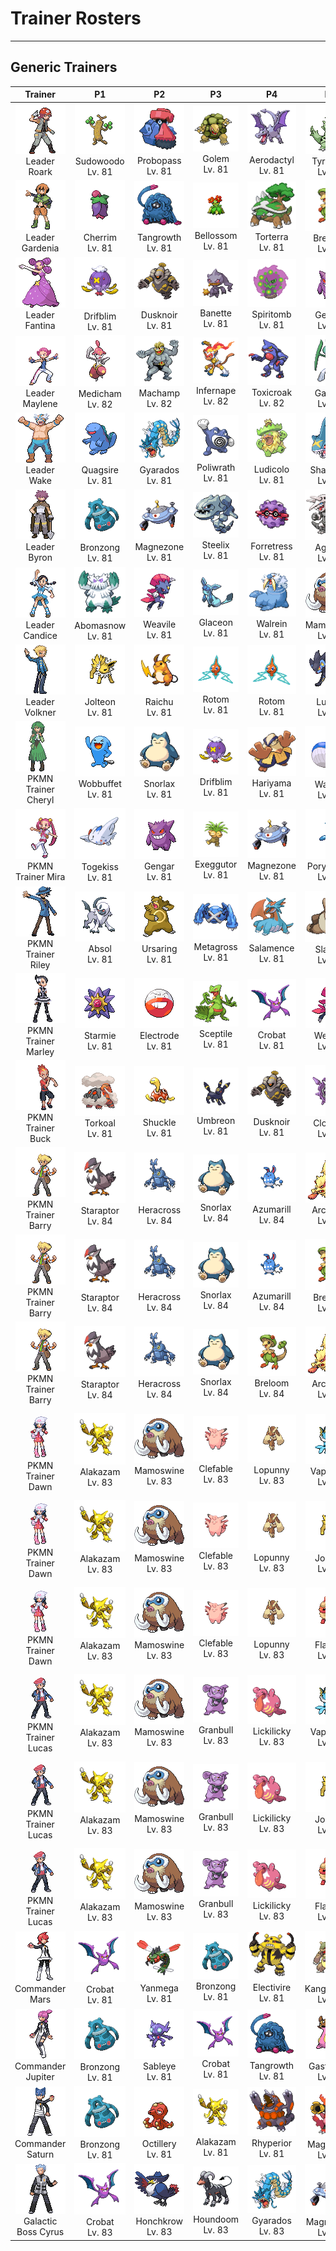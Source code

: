 # Trainer Rosters

---

## Generic Trainers

| Trainer | P1 | P2 | P3 | P4 | P5 | P6 |
|:-------:|:--:|:--:|:--:|:--:|:--:|:--:|
| ![Leader Roark](../../assets/important_trainers/roark.png)<br>Leader Roark | ![Sudowoodo](../../assets/sprites/sudowoodo/front.gif)<br>Sudowoodo<br>Lv. 81 | ![Probopass](../../assets/sprites/probopass/front.gif)<br>Probopass<br>Lv. 81 | ![Golem](../../assets/sprites/golem/front.gif)<br>Golem<br>Lv. 81 | ![Aerodactyl](../../assets/sprites/aerodactyl/front.gif)<br>Aerodactyl<br>Lv. 81 | ![Tyranitar](../../assets/sprites/tyranitar/front.gif)<br>Tyranitar<br>Lv. 81 | ![Rampardos](../../assets/sprites/rampardos/front.gif)<br>Rampardos<br>Lv. 82 |
| ![Leader Gardenia](../../assets/important_trainers/gardenia.png)<br>Leader Gardenia | ![Cherrim](../../assets/sprites/cherrim/front.gif)<br>Cherrim<br>Lv. 81 | ![Tangrowth](../../assets/sprites/tangrowth/front.gif)<br>Tangrowth<br>Lv. 81 | ![Bellossom](../../assets/sprites/bellossom/front.gif)<br>Bellossom<br>Lv. 81 | ![Torterra](../../assets/sprites/torterra/front.gif)<br>Torterra<br>Lv. 81 | ![Breloom](../../assets/sprites/breloom/front.gif)<br>Breloom<br>Lv. 81 | ![Roserade](../../assets/sprites/roserade/front.gif)<br>Roserade<br>Lv. 82 |
| ![Leader Fantina](../../assets/important_trainers/fantina.png)<br>Leader Fantina | ![Drifblim](../../assets/sprites/drifblim/front.gif)<br>Drifblim<br>Lv. 81 | ![Dusknoir](../../assets/sprites/dusknoir/front.gif)<br>Dusknoir<br>Lv. 81 | ![Banette](../../assets/sprites/banette/front.gif)<br>Banette<br>Lv. 81 | ![Spiritomb](../../assets/sprites/spiritomb/front.gif)<br>Spiritomb<br>Lv. 81 | ![Gengar](../../assets/sprites/gengar/front.gif)<br>Gengar<br>Lv. 81 | ![Mismagius](../../assets/sprites/mismagius/front.gif)<br>Mismagius<br>Lv. 82 |
| ![Leader Maylene](../../assets/important_trainers/maylene.png)<br>Leader Maylene | ![Medicham](../../assets/sprites/medicham/front.gif)<br>Medicham<br>Lv. 82 | ![Machamp](../../assets/sprites/machamp/front.gif)<br>Machamp<br>Lv. 82 | ![Infernape](../../assets/sprites/infernape/front.gif)<br>Infernape<br>Lv. 82 | ![Toxicroak](../../assets/sprites/toxicroak/front.gif)<br>Toxicroak<br>Lv. 82 | ![Gallade](../../assets/sprites/gallade/front.gif)<br>Gallade<br>Lv. 82 | ![Lucario](../../assets/sprites/lucario/front.gif)<br>Lucario<br>Lv. 83 |
| ![Leader Wake](../../assets/important_trainers/wake.png)<br>Leader Wake | ![Quagsire](../../assets/sprites/quagsire/front.gif)<br>Quagsire<br>Lv. 81 | ![Gyarados](../../assets/sprites/gyarados/front.gif)<br>Gyarados<br>Lv. 81 | ![Poliwrath](../../assets/sprites/poliwrath/front.gif)<br>Poliwrath<br>Lv. 81 | ![Ludicolo](../../assets/sprites/ludicolo/front.gif)<br>Ludicolo<br>Lv. 81 | ![Sharpedo](../../assets/sprites/sharpedo/front.gif)<br>Sharpedo<br>Lv. 81 | ![Floatzel](../../assets/sprites/floatzel/front.gif)<br>Floatzel<br>Lv. 82 |
| ![Leader Byron](../../assets/important_trainers/byron.png)<br>Leader Byron | ![Bronzong](../../assets/sprites/bronzong/front.gif)<br>Bronzong<br>Lv. 81 | ![Magnezone](../../assets/sprites/magnezone/front.gif)<br>Magnezone<br>Lv. 81 | ![Steelix](../../assets/sprites/steelix/front.gif)<br>Steelix<br>Lv. 81 | ![Forretress](../../assets/sprites/forretress/front.gif)<br>Forretress<br>Lv. 81 | ![Aggron](../../assets/sprites/aggron/front.gif)<br>Aggron<br>Lv. 81 | ![Bastiodon](../../assets/sprites/bastiodon/front.gif)<br>Bastiodon<br>Lv. 82 |
| ![Leader Candice](../../assets/important_trainers/candice.png)<br>Leader Candice | ![Abomasnow](../../assets/sprites/abomasnow/front.gif)<br>Abomasnow<br>Lv. 81 | ![Weavile](../../assets/sprites/weavile/front.gif)<br>Weavile<br>Lv. 81 | ![Glaceon](../../assets/sprites/glaceon/front.gif)<br>Glaceon<br>Lv. 81 | ![Walrein](../../assets/sprites/walrein/front.gif)<br>Walrein<br>Lv. 81 | ![Mamoswine](../../assets/sprites/mamoswine/front.gif)<br>Mamoswine<br>Lv. 81 | ![Froslass](../../assets/sprites/froslass/front.gif)<br>Froslass<br>Lv. 82 |
| ![Leader Volkner](../../assets/important_trainers/volkner.png)<br>Leader Volkner | ![Jolteon](../../assets/sprites/jolteon/front.gif)<br>Jolteon<br>Lv. 81 | ![Raichu](../../assets/sprites/raichu/front.gif)<br>Raichu<br>Lv. 81 | ![Rotom](../../assets/sprites/rotom/front.gif)<br>Rotom<br>Lv. 81 | ![Rotom](../../assets/sprites/rotom/front.gif)<br>Rotom<br>Lv. 81 | ![Luxray](../../assets/sprites/luxray/front.gif)<br>Luxray<br>Lv. 81 | ![Electivire](../../assets/sprites/electivire/front.gif)<br>Electivire<br>Lv. 82 |
| ![PKMN Trainer Cheryl](../../assets/important_trainers/cheryl.png)<br>PKMN Trainer Cheryl | ![Wobbuffet](../../assets/sprites/wobbuffet/front.gif)<br>Wobbuffet<br>Lv. 81 | ![Snorlax](../../assets/sprites/snorlax/front.gif)<br>Snorlax<br>Lv. 81 | ![Drifblim](../../assets/sprites/drifblim/front.gif)<br>Drifblim<br>Lv. 81 | ![Hariyama](../../assets/sprites/hariyama/front.gif)<br>Hariyama<br>Lv. 81 | ![Wailord](../../assets/sprites/wailord/front.gif)<br>Wailord<br>Lv. 81 | ![Blissey](../../assets/sprites/blissey/front.gif)<br>Blissey<br>Lv. 82 |
| ![PKMN Trainer Mira](../../assets/important_trainers/mira.png)<br>PKMN Trainer Mira | ![Togekiss](../../assets/sprites/togekiss/front.gif)<br>Togekiss<br>Lv. 81 | ![Gengar](../../assets/sprites/gengar/front.gif)<br>Gengar<br>Lv. 81 | ![Exeggutor](../../assets/sprites/exeggutor/front.gif)<br>Exeggutor<br>Lv. 81 | ![Magnezone](../../assets/sprites/magnezone/front.gif)<br>Magnezone<br>Lv. 81 | ![Porygon-Z](../../assets/sprites/porygon-z/front.gif)<br>Porygon-Z<br>Lv. 81 | ![Alakazam](../../assets/sprites/alakazam/front.gif)<br>Alakazam<br>Lv. 82 |
| ![PKMN Trainer Riley](../../assets/important_trainers/riley.png)<br>PKMN Trainer Riley | ![Absol](../../assets/sprites/absol/front.gif)<br>Absol<br>Lv. 81 | ![Ursaring](../../assets/sprites/ursaring/front.gif)<br>Ursaring<br>Lv. 81 | ![Metagross](../../assets/sprites/metagross/front.gif)<br>Metagross<br>Lv. 81 | ![Salamence](../../assets/sprites/salamence/front.gif)<br>Salamence<br>Lv. 81 | ![Slaking](../../assets/sprites/slaking/front.gif)<br>Slaking<br>Lv. 81 | ![Lucario](../../assets/sprites/lucario/front.gif)<br>Lucario<br>Lv. 82 |
| ![PKMN Trainer Marley](../../assets/important_trainers/marley.png)<br>PKMN Trainer Marley | ![Starmie](../../assets/sprites/starmie/front.gif)<br>Starmie<br>Lv. 81 | ![Electrode](../../assets/sprites/electrode/front.gif)<br>Electrode<br>Lv. 81 | ![Sceptile](../../assets/sprites/sceptile/front.gif)<br>Sceptile<br>Lv. 81 | ![Crobat](../../assets/sprites/crobat/front.gif)<br>Crobat<br>Lv. 81 | ![Weavile](../../assets/sprites/weavile/front.gif)<br>Weavile<br>Lv. 81 | ![Arcanine](../../assets/sprites/arcanine/front.gif)<br>Arcanine<br>Lv. 82 |
| ![PKMN Trainer Buck](../../assets/important_trainers/buck.png)<br>PKMN Trainer Buck | ![Torkoal](../../assets/sprites/torkoal/front.gif)<br>Torkoal<br>Lv. 81 | ![Shuckle](../../assets/sprites/shuckle/front.gif)<br>Shuckle<br>Lv. 81 | ![Umbreon](../../assets/sprites/umbreon/front.gif)<br>Umbreon<br>Lv. 81 | ![Dusknoir](../../assets/sprites/dusknoir/front.gif)<br>Dusknoir<br>Lv. 81 | ![Cloyster](../../assets/sprites/cloyster/front.gif)<br>Cloyster<br>Lv. 81 | ![Claydol](../../assets/sprites/claydol/front.gif)<br>Claydol<br>Lv. 82 |
| ![PKMN Trainer Barry](../../assets/important_trainers/barry.png)<br>PKMN Trainer Barry | ![Staraptor](../../assets/sprites/staraptor/front.gif)<br>Staraptor<br>Lv. 84 | ![Heracross](../../assets/sprites/heracross/front.gif)<br>Heracross<br>Lv. 84 | ![Snorlax](../../assets/sprites/snorlax/front.gif)<br>Snorlax<br>Lv. 84 | ![Azumarill](../../assets/sprites/azumarill/front.gif)<br>Azumarill<br>Lv. 84 | ![Arcanine](../../assets/sprites/arcanine/front.gif)<br>Arcanine<br>Lv. 84 | ![Torterra](../../assets/sprites/torterra/front.gif)<br>Torterra<br>Lv. 85 |
| ![PKMN Trainer Barry](../../assets/important_trainers/barry.png)<br>PKMN Trainer Barry | ![Staraptor](../../assets/sprites/staraptor/front.gif)<br>Staraptor<br>Lv. 84 | ![Heracross](../../assets/sprites/heracross/front.gif)<br>Heracross<br>Lv. 84 | ![Snorlax](../../assets/sprites/snorlax/front.gif)<br>Snorlax<br>Lv. 84 | ![Azumarill](../../assets/sprites/azumarill/front.gif)<br>Azumarill<br>Lv. 84 | ![Breloom](../../assets/sprites/breloom/front.gif)<br>Breloom<br>Lv. 84 | ![Infernape](../../assets/sprites/infernape/front.gif)<br>Infernape<br>Lv. 85 |
| ![PKMN Trainer Barry](../../assets/important_trainers/barry.png)<br>PKMN Trainer Barry | ![Staraptor](../../assets/sprites/staraptor/front.gif)<br>Staraptor<br>Lv. 84 | ![Heracross](../../assets/sprites/heracross/front.gif)<br>Heracross<br>Lv. 84 | ![Snorlax](../../assets/sprites/snorlax/front.gif)<br>Snorlax<br>Lv. 84 | ![Breloom](../../assets/sprites/breloom/front.gif)<br>Breloom<br>Lv. 84 | ![Arcanine](../../assets/sprites/arcanine/front.gif)<br>Arcanine<br>Lv. 84 | ![Empoleon](../../assets/sprites/empoleon/front.gif)<br>Empoleon<br>Lv. 85 |
| ![PKMN Trainer Dawn](../../assets/important_trainers/dawn.png)<br>PKMN Trainer Dawn | ![Alakazam](../../assets/sprites/alakazam/front.gif)<br>Alakazam<br>Lv. 83 | ![Mamoswine](../../assets/sprites/mamoswine/front.gif)<br>Mamoswine<br>Lv. 83 | ![Clefable](../../assets/sprites/clefable/front.gif)<br>Clefable<br>Lv. 83 | ![Lopunny](../../assets/sprites/lopunny/front.gif)<br>Lopunny<br>Lv. 83 | ![Vaporeon](../../assets/sprites/vaporeon/front.gif)<br>Vaporeon<br>Lv. 83 | ![Torterra](../../assets/sprites/torterra/front.gif)<br>Torterra<br>Lv. 84 |
| ![PKMN Trainer Dawn](../../assets/important_trainers/dawn.png)<br>PKMN Trainer Dawn | ![Alakazam](../../assets/sprites/alakazam/front.gif)<br>Alakazam<br>Lv. 83 | ![Mamoswine](../../assets/sprites/mamoswine/front.gif)<br>Mamoswine<br>Lv. 83 | ![Clefable](../../assets/sprites/clefable/front.gif)<br>Clefable<br>Lv. 83 | ![Lopunny](../../assets/sprites/lopunny/front.gif)<br>Lopunny<br>Lv. 83 | ![Jolteon](../../assets/sprites/jolteon/front.gif)<br>Jolteon<br>Lv. 83 | ![Infernape](../../assets/sprites/infernape/front.gif)<br>Infernape<br>Lv. 84 |
| ![PKMN Trainer Dawn](../../assets/important_trainers/dawn.png)<br>PKMN Trainer Dawn | ![Alakazam](../../assets/sprites/alakazam/front.gif)<br>Alakazam<br>Lv. 83 | ![Mamoswine](../../assets/sprites/mamoswine/front.gif)<br>Mamoswine<br>Lv. 83 | ![Clefable](../../assets/sprites/clefable/front.gif)<br>Clefable<br>Lv. 83 | ![Lopunny](../../assets/sprites/lopunny/front.gif)<br>Lopunny<br>Lv. 83 | ![Flareon](../../assets/sprites/flareon/front.gif)<br>Flareon<br>Lv. 83 | ![Empoleon](../../assets/sprites/empoleon/front.gif)<br>Empoleon<br>Lv. 84 |
| ![PKMN Trainer Lucas](../../assets/important_trainers/lucas.png)<br>PKMN Trainer Lucas | ![Alakazam](../../assets/sprites/alakazam/front.gif)<br>Alakazam<br>Lv. 83 | ![Mamoswine](../../assets/sprites/mamoswine/front.gif)<br>Mamoswine<br>Lv. 83 | ![Granbull](../../assets/sprites/granbull/front.gif)<br>Granbull<br>Lv. 83 | ![Lickilicky](../../assets/sprites/lickilicky/front.gif)<br>Lickilicky<br>Lv. 83 | ![Vaporeon](../../assets/sprites/vaporeon/front.gif)<br>Vaporeon<br>Lv. 83 | ![Torterra](../../assets/sprites/torterra/front.gif)<br>Torterra<br>Lv. 84 |
| ![PKMN Trainer Lucas](../../assets/important_trainers/lucas.png)<br>PKMN Trainer Lucas | ![Alakazam](../../assets/sprites/alakazam/front.gif)<br>Alakazam<br>Lv. 83 | ![Mamoswine](../../assets/sprites/mamoswine/front.gif)<br>Mamoswine<br>Lv. 83 | ![Granbull](../../assets/sprites/granbull/front.gif)<br>Granbull<br>Lv. 83 | ![Lickilicky](../../assets/sprites/lickilicky/front.gif)<br>Lickilicky<br>Lv. 83 | ![Jolteon](../../assets/sprites/jolteon/front.gif)<br>Jolteon<br>Lv. 83 | ![Infernape](../../assets/sprites/infernape/front.gif)<br>Infernape<br>Lv. 84 |
| ![PKMN Trainer Lucas](../../assets/important_trainers/lucas.png)<br>PKMN Trainer Lucas | ![Alakazam](../../assets/sprites/alakazam/front.gif)<br>Alakazam<br>Lv. 83 | ![Mamoswine](../../assets/sprites/mamoswine/front.gif)<br>Mamoswine<br>Lv. 83 | ![Granbull](../../assets/sprites/granbull/front.gif)<br>Granbull<br>Lv. 83 | ![Lickilicky](../../assets/sprites/lickilicky/front.gif)<br>Lickilicky<br>Lv. 83 | ![Flareon](../../assets/sprites/flareon/front.gif)<br>Flareon<br>Lv. 83 | ![Empoleon](../../assets/sprites/empoleon/front.gif)<br>Empoleon<br>Lv. 84 |
| ![Commander Mars](../../assets/important_trainers/mars.png)<br>Commander Mars | ![Crobat](../../assets/sprites/crobat/front.gif)<br>Crobat<br>Lv. 81 | ![Yanmega](../../assets/sprites/yanmega/front.gif)<br>Yanmega<br>Lv. 81 | ![Bronzong](../../assets/sprites/bronzong/front.gif)<br>Bronzong<br>Lv. 81 | ![Electivire](../../assets/sprites/electivire/front.gif)<br>Electivire<br>Lv. 81 | ![Kangaskhan](../../assets/sprites/kangaskhan/front.gif)<br>Kangaskhan<br>Lv. 81 | ![Purugly](../../assets/sprites/purugly/front.gif)<br>Purugly<br>Lv. 82 |
| ![Commander Jupiter](../../assets/important_trainers/jupiter.png)<br>Commander Jupiter | ![Bronzong](../../assets/sprites/bronzong/front.gif)<br>Bronzong<br>Lv. 81 | ![Sableye](../../assets/sprites/sableye/front.gif)<br>Sableye<br>Lv. 81 | ![Crobat](../../assets/sprites/crobat/front.gif)<br>Crobat<br>Lv. 81 | ![Tangrowth](../../assets/sprites/tangrowth/front.gif)<br>Tangrowth<br>Lv. 81 | ![Gastrodon](../../assets/sprites/gastrodon/front.gif)<br>Gastrodon<br>Lv. 81 | ![Skuntank](../../assets/sprites/skuntank/front.gif)<br>Skuntank<br>Lv. 82 |
| ![Commander Saturn](../../assets/important_trainers/saturn.png)<br>Commander Saturn | ![Bronzong](../../assets/sprites/bronzong/front.gif)<br>Bronzong<br>Lv. 81 | ![Octillery](../../assets/sprites/octillery/front.gif)<br>Octillery<br>Lv. 81 | ![Alakazam](../../assets/sprites/alakazam/front.gif)<br>Alakazam<br>Lv. 81 | ![Rhyperior](../../assets/sprites/rhyperior/front.gif)<br>Rhyperior<br>Lv. 81 | ![Magmortar](../../assets/sprites/magmortar/front.gif)<br>Magmortar<br>Lv. 81 | ![Toxicroak](../../assets/sprites/toxicroak/front.gif)<br>Toxicroak<br>Lv. 82 |
| ![Galactic Boss Cyrus](../../assets/important_trainers/cyrus.png)<br>Galactic Boss Cyrus | ![Crobat](../../assets/sprites/crobat/front.gif)<br>Crobat<br>Lv. 83 | ![Honchkrow](../../assets/sprites/honchkrow/front.gif)<br>Honchkrow<br>Lv. 83 | ![Houndoom](../../assets/sprites/houndoom/front.gif)<br>Houndoom<br>Lv. 83 | ![Gyarados](../../assets/sprites/gyarados/front.gif)<br>Gyarados<br>Lv. 83 | ![Magnezone](../../assets/sprites/magnezone/front.gif)<br>Magnezone<br>Lv. 83 | ![Weavile](../../assets/sprites/weavile/front.gif)<br>Weavile<br>Lv. 84 |
